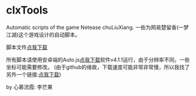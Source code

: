 # clxTools
Automatic scripts of the game Netease chuLiuXiang.  一些为网易楚留香(一梦江湖)这个游戏设计的自动脚本。

脚本文件[点我下载](https://github.com/happyme531/clxTools/archive/master.zip)

所有脚本请使用安卓端的Auto.js[点我下载](https://github.com/Ericwyn/Auto.js/releases)软件v4.1.1运行，由于分辨率不同，一些坐标可能需要修改。
(由于github的缘故，下载速度可能非常非常慢，所以我找了另外一个链接:[点我下载](www.lanzous.com/b00t76gcb))

by 心慕流霞: 李芒果